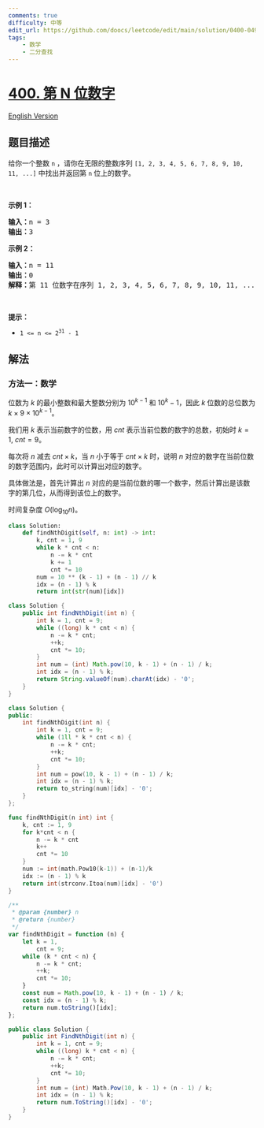 ```yaml
---
comments: true
difficulty: 中等
edit_url: https://github.com/doocs/leetcode/edit/main/solution/0400-0499/0400.Nth%20Digit/README.md
tags:
    - 数学
    - 二分查找
---
```


<!-- problem:start -->

# [400. 第 N 位数字](https://leetcode.cn/problems/nth-digit)

[English Version](/solution/0400-0499/0400.Nth%20Digit/README_EN.md)

## 题目描述

<!-- description:start -->

<p>给你一个整数 <code>n</code> ，请你在无限的整数序列&nbsp;<code>[1, 2, 3, 4, 5, 6, 7, 8, 9, 10, 11, ...]</code> 中找出并返回第&nbsp;<code>n</code><em> </em>位上的数字。</p>

<p>&nbsp;</p>

<p><strong>示例 1：</strong></p>

<pre>
<strong>输入：</strong>n = 3
<strong>输出：</strong>3
</pre>

<p><strong>示例 2：</strong></p>

<pre>
<strong>输入：</strong>n = 11
<strong>输出：</strong>0
<strong>解释：</strong>第 11 位数字在序列 1, 2, 3, 4, 5, 6, 7, 8, 9, 10, 11, ... 里是 <strong>0 </strong>，它是 10 的一部分。
</pre>

<p>&nbsp;</p>

<p><strong>提示：</strong></p>

<ul>
	<li><code>1 &lt;= n &lt;= 2<sup>31</sup> - 1</code></li>
</ul>

<!-- description:end -->

## 解法

<!-- solution:start -->

### 方法一：数学

位数为 $k$ 的最小整数和最大整数分别为 $10^{k-1}$ 和 $10^k-1$，因此 $k$ 位数的总位数为 $k \times 9 \times 10^{k-1}$。

我们用 $k$ 表示当前数字的位数，用 $cnt$ 表示当前位数的数字的总数，初始时 $k=1$, $cnt=9$。

每次将 $n$ 减去 $cnt \times k$，当 $n$ 小于等于 $cnt \times k$ 时，说明 $n$ 对应的数字在当前位数的数字范围内，此时可以计算出对应的数字。

具体做法是，首先计算出 $n$ 对应的是当前位数的哪一个数字，然后计算出是该数字的第几位，从而得到该位上的数字。

时间复杂度 $O(\log_{10} n)$。

<!-- tabs:start -->

```python
class Solution:
    def findNthDigit(self, n: int) -> int:
        k, cnt = 1, 9
        while k * cnt < n:
            n -= k * cnt
            k += 1
            cnt *= 10
        num = 10 ** (k - 1) + (n - 1) // k
        idx = (n - 1) % k
        return int(str(num)[idx])
```

```java
class Solution {
    public int findNthDigit(int n) {
        int k = 1, cnt = 9;
        while ((long) k * cnt < n) {
            n -= k * cnt;
            ++k;
            cnt *= 10;
        }
        int num = (int) Math.pow(10, k - 1) + (n - 1) / k;
        int idx = (n - 1) % k;
        return String.valueOf(num).charAt(idx) - '0';
    }
}
```

```cpp
class Solution {
public:
    int findNthDigit(int n) {
        int k = 1, cnt = 9;
        while (1ll * k * cnt < n) {
            n -= k * cnt;
            ++k;
            cnt *= 10;
        }
        int num = pow(10, k - 1) + (n - 1) / k;
        int idx = (n - 1) % k;
        return to_string(num)[idx] - '0';
    }
};
```

```go
func findNthDigit(n int) int {
	k, cnt := 1, 9
	for k*cnt < n {
		n -= k * cnt
		k++
		cnt *= 10
	}
	num := int(math.Pow10(k-1)) + (n-1)/k
	idx := (n - 1) % k
	return int(strconv.Itoa(num)[idx] - '0')
}
```

```js
/**
 * @param {number} n
 * @return {number}
 */
var findNthDigit = function (n) {
    let k = 1,
        cnt = 9;
    while (k * cnt < n) {
        n -= k * cnt;
        ++k;
        cnt *= 10;
    }
    const num = Math.pow(10, k - 1) + (n - 1) / k;
    const idx = (n - 1) % k;
    return num.toString()[idx];
};
```

```cs
public class Solution {
    public int FindNthDigit(int n) {
        int k = 1, cnt = 9;
        while ((long) k * cnt < n) {
            n -= k * cnt;
            ++k;
            cnt *= 10;
        }
        int num = (int) Math.Pow(10, k - 1) + (n - 1) / k;
        int idx = (n - 1) % k;
        return num.ToString()[idx] - '0';
    }
}
```

<!-- tabs:end -->

<!-- solution:end -->

<!-- problem:end -->
